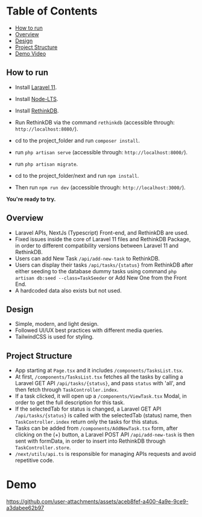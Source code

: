 # Table of Contents
- [How to run](#how-to-run)
- [Overview](#overview)
- [Design](#design)
- [Project Structure](#project-structure)
- [Demo Video](#demo)

## How to run
- Install [Laravel 11](https://laravel.com/docs/11.x/installation).
- Install [Node-LTS](https://nodejs.org/en).
- Install [RethinkDB](https://rethinkdb.com/docs/install/).

- Run RethinkDB via the command `rethinkdb` (accessible through: `http://localhost:8080/`).
- cd to the project_folder and run `composer install`.
- run `php artisan serve` (accessible through: `http://localhost:8000/`).
- run `php artisan migrate`.
- cd to the project_folder/next and run `npm install`.
- Then run `npm run dev` (accessible through: `http://localhost:3000/`).

**You're ready to try.**


## Overview
- Laravel APIs, NextJs (Typescript) Front-end, and RethinkDB are used.
- Fixed issues inside the core of Laravel 11 files and RethinkDB Package, in order to different compatibility versions between Laravel 11 and RethinkDB.
- Users can add New Task `/api/add-new-task` to RethinkDB.
- Users can display their tasks `/api/tasks/{status}` from RethinkDB after either seeding to the database dummy tasks using command `php artisan db:seed --class=TaskSeeder` or Add New One from the Front End.
- A hardcoded data also exists but not used.

## Design
- Simple, modern, and light design.
- Followed UI/UX best practices with different media queries.
- TailwindCSS is used for styling.

## Project Structure
- App starting at `Page.tsx` and it includes `/components/TasksList.tsx`.
- At first, `/components/TasksList.tsx` fetches all the tasks by calling a Laravel GET API `/api/tasks/{status}`, and pass `status` with 'all', and then fetch through `TaskController.index`.
- If a task clicked, it will open up a `/components/ViewTask.tsx` Modal, in order to get the full description for this task.
- If the selectedTab for status is changed, a Laravel GET API `/api/tasks/{status}` is called with the selectedTab (status) name, then `TaskController.index` return only the tasks for this status.
- Tasks can be added from `/components/AddNewTask.tsx` form, after clicking on the (+) button, a Laravel POST API `/api/add-new-task` is then sent with formData, in order to insert into RethinkDB through `TaskController.store`.
- `/next/utils/api.ts` is responsible for managing APIs requests and avoid repetitive code.

# Demo

https://github.com/user-attachments/assets/aceb8fef-a400-4a9e-9ce9-a3dabee62b97



